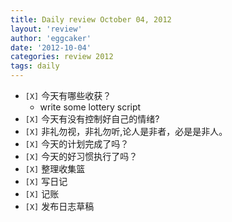 ```yaml
---
title: Daily review October 04, 2012 
layout: 'review'
author: 'eggcaker'
date: '2012-10-04'
categories: review 2012
tags: daily
---
```



  * `[X]` 今天有哪些收获？ 
    * write some lottery script 
  * `[X]` 今天有没有控制好自己的情绪? 
  * `[X]` 非礼勿视，非礼勿听,论人是非者，必是是非人。 
  * `[X]` 今天的计划完成了吗？ 
  * `[X]` 今天的好习惯执行了吗？ 
  * `[X]` 整理收集篮 
  * `[X]` 写日记 
  * `[X]` 记账 
  * `[X]` 发布日志草稿 

